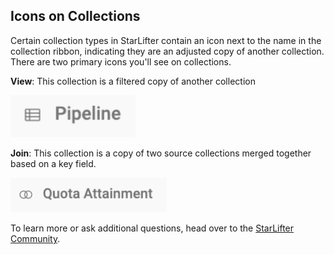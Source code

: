 ## Icons on Collections
Certain collection types in StarLifter contain an icon next to the name in the collection ribbon, indicating they are an adjusted copy of another collection. There are two primary icons you'll see on collections.  

**View**: This collection is a filtered copy of another collection

<img src="../assets/icon_view.png"  style="width:200px" class="border"></img>

**Join**: This collection is a copy of two source collections merged together based on a key field. 

<img src="../assets/icon_join.png"  style="width:250px" class="border"></img>



To learn more or ask additional questions, head over to the [StarLifter Community](https://community.starlifter.io).
